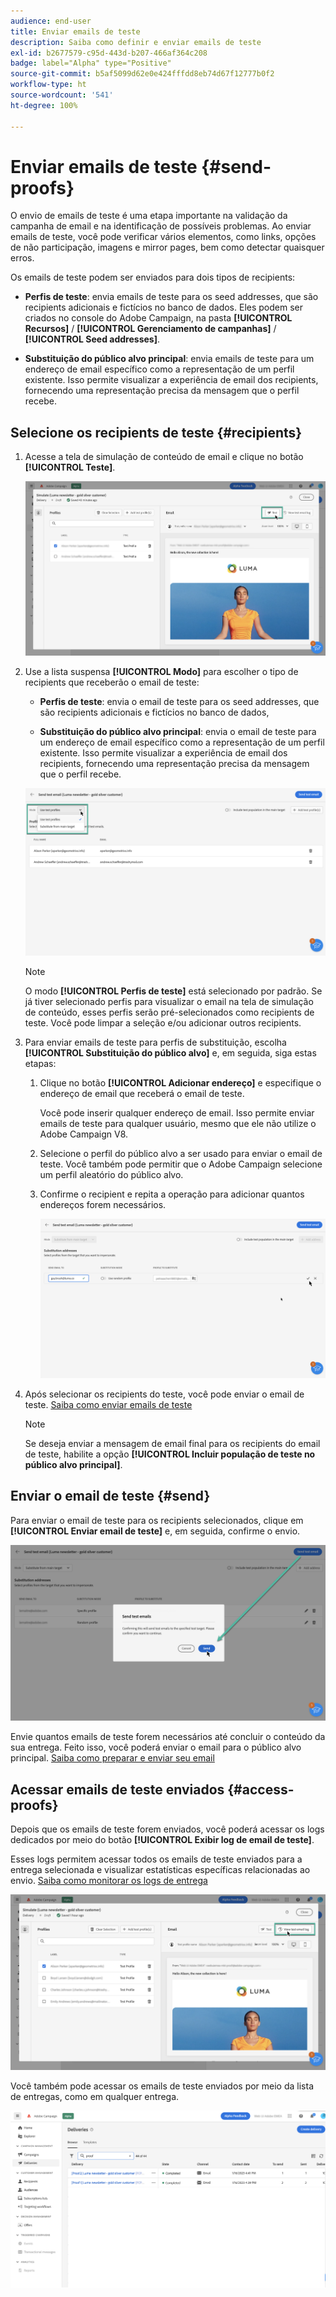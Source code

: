 ```yaml
---
audience: end-user
title: Enviar emails de teste
description: Saiba como definir e enviar emails de teste
exl-id: b2677579-c95d-443d-b207-466af364c208
badge: label="Alpha" type="Positive"
source-git-commit: b5af5099d62e0e424fffdd8eb74d67f12777b0f2
workflow-type: ht
source-wordcount: '541'
ht-degree: 100%

---
```


# Enviar emails de teste {#send-proofs}

O envio de emails de teste é uma etapa importante na validação da campanha de email e na identificação de possíveis problemas. Ao enviar emails de teste, você pode verificar vários elementos, como links, opções de não participação, imagens e mirror pages, bem como detectar quaisquer erros.

Os emails de teste podem ser enviados para dois tipos de recipients:

* **Perfis de teste**: envia emails de teste para os seed addresses, que são recipients adicionais e fictícios no banco de dados. Eles podem ser criados no console do Adobe Campaign, na pasta **[!UICONTROL Recursos]** / **[!UICONTROL Gerenciamento de campanhas]** / **[!UICONTROL Seed addresses]**.

* **Substituição do público alvo principal**: envia emails de teste para um endereço de email específico como a representação de um perfil existente. Isso permite visualizar a experiência de email dos recipients, fornecendo uma representação precisa da mensagem que o perfil recebe.

## Selecione os recipients de teste {#recipients}

1. Acesse a tela de simulação de conteúdo de email e clique no botão **[!UICONTROL Teste]**.

   ![](assets/test-button.png)

1. Use a lista suspensa **[!UICONTROL Modo]** para escolher o tipo de recipients que receberão o email de teste:

   * **Perfis de teste**: envia o email de teste para os seed addresses, que são recipients adicionais e fictícios no banco de dados,

   * **Substituição do público alvo principal**: envia o email de teste para um endereço de email específico como a representação de um perfil existente. Isso permite visualizar a experiência de email dos recipients, fornecendo uma representação precisa da mensagem que o perfil recebe.

   ![](assets/test-mode.png)

   >[!NOTE]
   >
   >O modo **[!UICONTROL Perfis de teste]** está selecionado por padrão. Se já tiver selecionado perfis para visualizar o email na tela de simulação de conteúdo, esses perfis serão pré-selecionados como recipients de teste. Você pode limpar a seleção e/ou adicionar outros recipients.

1. Para enviar emails de teste para perfis de substituição, escolha **[!UICONTROL Substituição do público alvo]** e, em seguida, siga estas etapas:

   1. Clique no botão **[!UICONTROL Adicionar endereço]** e especifique o endereço de email que receberá o email de teste.

      Você pode inserir qualquer endereço de email. Isso permite enviar emails de teste para qualquer usuário, mesmo que ele não utilize o Adobe Campaign V8.

   1. Selecione o perfil do público alvo a ser usado para enviar o email de teste. Você também pode permitir que o Adobe Campaign selecione um perfil aleatório do público alvo.

   1. Confirme o recipient e repita a operação para adicionar quantos endereços forem necessários.

      ![](assets/substitution.png)

1. Após selecionar os recipients do teste, você pode enviar o email de teste. [Saiba como enviar emails de teste](#send)

   >[!NOTE]
   >
   >Se deseja enviar a mensagem de email final para os recipients do email de teste, habilite a opção **[!UICONTROL Incluir população de teste no público alvo principal]**.

## Enviar o email de teste {#send}

Para enviar o email de teste para os recipients selecionados, clique em **[!UICONTROL Enviar email de teste]** e, em seguida, confirme o envio.

![](assets/send-proof.png)

Envie quantos emails de teste forem necessários até concluir o conteúdo da sua entrega. Feito isso, você poderá enviar o email para o público alvo principal. [Saiba como preparar e enviar seu email](../monitor/prepare-send.md)

## Acessar emails de teste enviados {#access-proofs}

Depois que os emails de teste forem enviados, você poderá acessar os logs dedicados por meio do botão **[!UICONTROL Exibir log de email de teste]**.

Esses logs permitem acessar todos os emails de teste enviados para a entrega selecionada e visualizar estatísticas específicas relacionadas ao envio. [Saiba como monitorar os logs de entrega](../monitor/delivery-logs.md)

![](assets/proof-log.png)

Você também pode acessar os emails de teste enviados por meio da lista de entregas, como em qualquer entrega.

![](assets/delivery-list.png)
